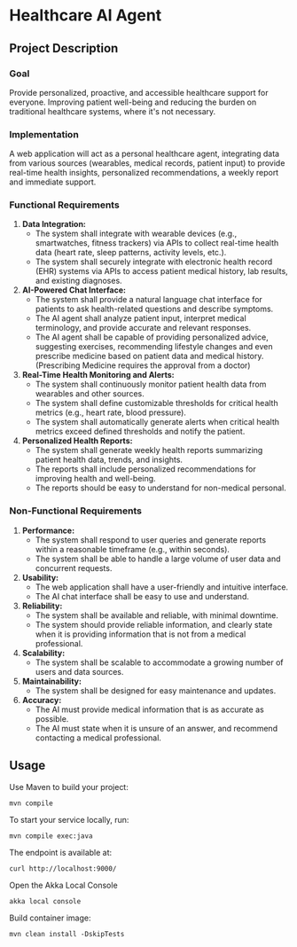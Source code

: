 # Healthcare AI Agent

## Project Description

### Goal
Provide personalized, proactive, and accessible healthcare support for everyone.
Improving patient well-being and reducing the burden on traditional healthcare systems, where it's not necessary.

### Implementation
A web application will act as a personal healthcare agent, integrating data from various sources (wearables, medical records, patient input) to provide real-time health insights, personalized recommendations, a weekly report and immediate support.

### Functional Requirements
1. **Data Integration:**
    - The system shall integrate with wearable devices (e.g., smartwatches, fitness trackers) via APIs to collect real-time health data (heart rate, sleep patterns, activity levels, etc.).
    - The system shall securely integrate with electronic health record (EHR) systems via APIs to access patient medical history, lab results, and existing diagnoses.
2. **AI-Powered Chat Interface:**
    - The system shall provide a natural language chat interface for patients to ask health-related questions and describe symptoms.
    - The AI agent shall analyze patient input, interpret medical terminology, and provide accurate and relevant responses.
    - The AI agent shall be capable of providing personalized advice, suggesting exercises, recommending lifestyle changes and even prescribe medicine based on patient data and medical history. (Prescribing Medicine requires the approval from a doctor)
3. **Real-Time Health Monitoring and Alerts:**
    - The system shall continuously monitor patient health data from wearables and other sources.
    - The system shall define customizable thresholds for critical health metrics (e.g., heart rate, blood pressure).
    - The system shall automatically generate alerts when critical health metrics exceed defined thresholds and notify the patient.
4. **Personalized Health Reports:**
    - The system shall generate weekly health reports summarizing patient health data, trends, and insights.
    - The reports shall include personalized recommendations for improving health and well-being.
    - The reports should be easy to understand for non-medical personal.

### Non-Functional Requirements
1. **Performance:**
    - The system shall respond to user queries and generate reports within a reasonable timeframe (e.g., within seconds).
    - The system shall be able to handle a large volume of user data and concurrent requests.
2. **Usability:**
    - The web application shall have a user-friendly and intuitive interface.
    - The AI chat interface shall be easy to use and understand.
3. **Reliability:**
    - The system shall be available and reliable, with minimal downtime.
    - The system should provide reliable information, and clearly state when it is providing information that is not from a medical professional.
4. **Scalability:**
    - The system shall be scalable to accommodate a growing number of users and data sources.
5. **Maintainability:**
    - The system shall be designed for easy maintenance and updates.
6. **Accuracy:**
    - The AI must provide medical information that is as accurate as possible.
    - The AI must state when it is unsure of an answer, and recommend contacting a medical professional.

## Usage

Use Maven to build your project:
```shell
mvn compile
```

To start your service locally, run:
```shell
mvn compile exec:java
```

The endpoint is available at:
```shell
curl http://localhost:9000/
```

Open the Akka Local Console
```shell
akka local console
```

Build container image:
```shell
mvn clean install -DskipTests
```